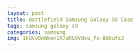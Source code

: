 ```yaml
---
layout: post
title: Battlefield Samsung Galaxy S9 Case
tags: samsung galaxy s9
categories: samsung
img: 1FUVvOnWken1R7aRS9Vdsu_fx-88UufxJ
---
```


